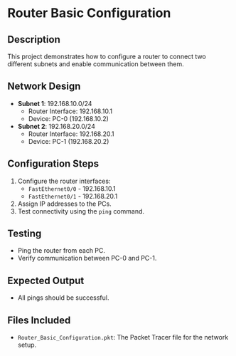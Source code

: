# Router Basic Configuration

## Description
This project demonstrates how to configure a router to connect two different subnets and enable communication between them.

## Network Design
- **Subnet 1**: 192.168.10.0/24
  - Router Interface: 192.168.10.1
  - Device: PC-0 (192.168.10.2)
- **Subnet 2**: 192.168.20.0/24
  - Router Interface: 192.168.20.1
  - Device: PC-1 (192.168.20.2)

## Configuration Steps
1. Configure the router interfaces:
   - `FastEthernet0/0` - 192.168.10.1
   - `FastEthernet0/1` - 192.168.20.1
2. Assign IP addresses to the PCs.
3. Test connectivity using the `ping` command.

## Testing
- Ping the router from each PC.
- Verify communication between PC-0 and PC-1.

## Expected Output
- All pings should be successful.

## Files Included
- `Router_Basic_Configuration.pkt`: The Packet Tracer file for the network setup.
